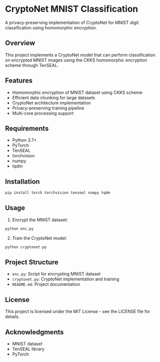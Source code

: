 # CryptoNet MNIST Classification

A privacy-preserving implementation of CryptoNet for MNIST digit classification using homomorphic encryption.

## Overview

This project implements a CryptoNet model that can perform classification on encrypted MNIST images using the CKKS homomorphic encryption scheme through TenSEAL.

## Features

- Homomorphic encryption of MNIST dataset using CKKS scheme
- Efficient data chunking for large datasets
- CryptoNet architecture implementation
- Privacy-preserving training pipeline
- Multi-core processing support

## Requirements

- Python 3.7+
- PyTorch
- TenSEAL
- torchvision
- numpy
- tqdm

## Installation

```bash
pip install torch torchvision tenseal numpy tqdm
```

## Usage

1. Encrypt the MNIST dataset:
```bash
python enc.py
```

2. Train the CryptoNet model:
```bash
python cryptonet.py
```

## Project Structure

- `enc.py`: Script for encrypting MNIST dataset
- `cryptonet.py`: CryptoNet implementation and training
- `README.md`: Project documentation

## License

This project is licensed under the MIT License - see the LICENSE file for details.

## Acknowledgments

- MNIST dataset
- TenSEAL library
- PyTorch 